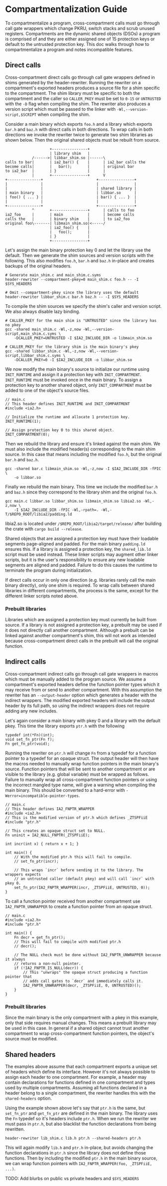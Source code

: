 # Compartmentalization Guide

To compartmentalize a program, cross-compartment calls must go through call gate
wrappers which change PKRU, switch stacks and scrub unused registers.
Compartments are the dynamic shared objects (DSOs) a program is comprised of and
they are either assigned one of 15 protection keys or default to the untrusted
protection key. This doc walks through how to compartmentalize a program and
notes incompatible features.

## Direct calls

Cross-compartment direct calls go through call gate wrappers defined in shims
generated by the header-rewriter. Running the rewriter on a compartment's
exported headers produces a source file for a shim specific to the compartment.
The shim library must be specific to both the compartment and the caller so
`CALLER_PKEY` must be set to `0-15` or `UNTRUSTED` with the `-D` flag when
compiling the shim. The rewriter also produces a version script which must be
passed to the linker with `-Wl,--version-script,$SCRIPT` when compiling the
shim.

Consider a main binary which exports `foo.h` and a library which exports `bar.h`
and `baz.h` with direct calls in both directions. To wrap calls in both
directions we invoke the rewriter twice to generate two shim libraries as shown
below. Then the original shared objects must be rebuilt from source.

```
                    +----------------+
                    | library shim   |
            /------>| libbar_shim.so |------\
calls to bar|       | ia2_bar() {    |      | ia2_bar calls the
become calls|       |   bar();       |      | original bar
to ia2_bar  |       | }              |      |    
            |       +----------------+      V
+---------------+                        +----------------+
|               |                        |                |
|               |                        | shared library |
| main binary   |                        | libbar.so      |
| foo() { ... } |                        | bar() { ... }  |
|               |                        |                |
+---------------+                        +----------------+
            ^       +----------------+      | calls to foo
ia2_foo     |       | main           |      | become calls
calls the   |       | binary shim    |      | to ia2_foo
original foo\-------| libmain_shim.so|<-----/
                    | ia2_foo() {    |
                    |   foo();       |
                    | }              |
                    +----------------+
```

Let's assign the main binary protection key 0 and let the library use the
default. Then we generate the shim sources and version scripts with the
following. This also modifies `foo.h`, `bar.h` and `baz.h` in-place and creates
backups of the original headers.

```
# Generate main_shim.c and main_shim.c.syms
header-rewriter --compartment-pkey=0 main_shim.c foo.h -- -I $SYS_HEADERS

# Omit --compartment-pkey since the library uses the default
header-rewriter libbar_shim.c bar.h baz.h -- -I $SYS_HEADERS
```

To compile the shim sources we specify the shim's caller and version script. We
also always disable lazy binding.

```
# CALLER_PKEY for the main shim is "UNTRUSTED" since the library has no pkey
gcc -shared main_shim.c -Wl,-z,now -Wl,--version-script,main_shim.c.syms \
    -DCALLER_PKEY=UNTRUSTED -I $IA2_INCLUDE_DIR -o libmain_shim.so

# CALLER_PKEY for the library shim is the main binary's pkey
gcc -shared libbar_shim.c -Wl,-z,now -Wl,--version-script,libbar_shim.c.syms \
    -DCALLER_PKEY=0 -I $IA2_INCLUDE_DIR -o libbar_shim.so
```

We now modify the main binary's source to initialize our runtime using
`INIT_RUNTIME` and assign it a protection key with `INIT_COMPARTMENT`.
`INIT_RUNTIME` must be invoked once in the main binary. To assign a protection
key to another shared object, only `INIT_COMPARTMENT` must be added to one of
the object's source files.

```
// main.c
// This header defines INIT_RUNTIME and INIT_COMPARTMENT
#include <ia2.h>

// Initialize the runtime and allocate 1 protection key.
INIT_RUNTIME(1);

// Assign protection key 0 to this shared object.
INIT_COMPARTMENT(0);
```

Then we rebuild the library and ensure it's linked against the main shim. We
must also include the modified header(s) corresponding to the main shim source.
In this case that means including the modified `foo.h`, but the original
`bar.h` and `baz.h`.

```
gcc -shared bar.c libmain_shim.so -Wl,-z,now -I $IA2_INCLUDE_DIR -fPIC \
    -o libbar.so
```

Finally we rebuild the main binary. This time we include the modified `bar.h`
and `baz.h` since they correspond to the library shim and the original `foo.h`.

```
gcc main.c libbar.so libbar_shim.so libmain_shim.so libia2.so -Wl,-z,now \
    -I $IA2_INCLUDE_DIR -fPIC -Wl,-rpath=. -Wl,-T/$REPO_ROOT/libia2/padding.ld
```

libia2.so is located under `/$REPO_ROOT/libia2/target/release/` after building
the crate with `cargo build --release`.

Shared objects that are assigned a protection key must have their loadable
segments page-aligned and padded. For the main binary `padding.ld` ensures this.
If a library is assigned a protection key, the `shared_lib.ld` script must be
used instead. These linker scripts may augment other linker scripts, but it is
the user's responsibility to ensure any new loadable segments are aligned and
padded. Failure to do this causes the runtime to terminate the program during
initialization.

If direct calls occur in only one direction (e.g. libraries rarely call the main
binary directly), only one shim is required. To wrap calls between shared
libraries in different compartments, the process is the same, except for the
different linker scripts noted above.

### Prebuilt libraries

Libraries which are assigned a protection key must currently be built from
source. If a library is not assigned a protection key, a prebuilt may be used if
it does not directly call another compartment. Although a prebuilt can be linked
against another compartment's shim, this will not work as intended because
cross-compartment direct calls in the prebuilt will call the original function.

## Indirect calls

Cross-compartment indirect calls go through call gate wrappers in macros which
must be manually added to the program source. We assume a compartment's exported
headers define the function pointer types which it may receive from or send to
another compartment. With this assumption the rewriter has an `--output-header`
option which generates a header with the indirect wrappers. The modified
exported headers will include the output header by its full path, so using the
indirect wrappers does not require adding any new includes.

Let's again consider a main binary with pkey 0 and a library with the default
pkey. This time the library exports `ptr.h` with the following

```
typedef int(*Fn)(int);
void set_fn_ptr(Fn f);
Fn get_fn_ptr(void);
```

Running the rewriter on `ptr.h` will change `Fn` from a typedef for a function
pointer to a typedef for an opaque struct. The output header will then have the
macros needed to manually wrap function pointers in the main binary's source.
Function pointers that will be sent to another compartment or are visible to the
library (e.g. global variable) must be wrapped as follows. Failure to manually
wrap all cross-compartment function pointers or using the incorrect mangled type
name, will give a warning when compiling the main binary. This should be
converted to a hard-error with `-Werror=incompatible-pointer-types`.

```
// main.c
// This header defines IA2_FNPTR_WRAPPER
#include <ia2.h>
// This is the modified version of ptr.h which defines _ZTSPFiiE
#include "ptr.h"

// This creates an opaque struct set to NULL.
Fn uninit = IA2_NULL_FNPTR(_ZTSPFiiE);

int incr(int x) { return x + 1; }

int main() {
    // With the modified ptr.h this will fail to compile.
    // set_fn_ptr(incr);

    // This wraps `incr` before sending it to the library. The wrappers expects
    // an untrusted caller (default pkey) and will call `incr` with pkey 0.
    set_fn_ptr(IA2_FNPTR_WRAPPER(incr, _ZTSPFiiE, UNTRUSTED, 0));
}
```

To call a function pointer received from another compartment use
`IA2_FNPTR_UNWRAPPER` to create a function pointer from an opaque struct.

```
// main.c
#include <ia2.h>
#include "ptr.h"

int main() {
    Fn decr = get_fn_ptr();
    // This will fail to compile with modified ptr.h
    // decr();

    // The NULL check must be done without IA2_FNPTR_UNWRAPPER because it always
    // returns a non-null pointer.
    if (!IA2_FNPTR_IS_NULL(decr)) {
        // This "unwraps" the opaque struct producing a function pointer that
        // adds call gates to `decr` and immediately calls it.
        IA2_FNPTR_UNWRAPPER(decr, _ZTSPFiiE, 0, UNTRUSTED)();
    }
}
```

### Prebuilt libraries

Since the main binary is the only compartment with a pkey in this example, only
that side requires manual changes. This means a prebuilt library may be used in
this case. In general if a shared object cannot trust another compartment to
wrap cross-compartment function pointers, the object's source must be modified.

## Shared headers

The examples above assume that each compartment exports a unique set of headers
which define its interface. However it's not always possible to assign each
header to one compartment. For example, a header may contain declarations for
functions defined in one compartment and types used by multiple compartments.
Assuming all functions declared in a header belong to a single compartment, the
rewriter handles this with the `shared-headers` option.


Using the example shown above let's say that `ptr.h` is the same, but
`set_fn_ptr` and `get_fn_ptr` are defined in the main binary. The library uses
the `Fn` typedef so it's headers include `ptr.h`. When we run the rewriter we
must pass in `ptr.h`, but also blacklist the function declarations from being
rewritten.

```
header-rewriter lib_shim.c lib.h ptr.h --shared-headers ptr.h
```

This will again modify `lib.h` and `ptr.h` in-place, but avoids changing the
function declarations in `ptr.h` since the library does not define those
functions. Then by including the modified `ptr.h` in the main binary source, we
can wrap function pointers with `IA2_FNPTR_WRAPPER(foo, _ZTSPFiiE, ...)`.

TODO: Add blurbs on public vs private headers and `$SYS_HEADERS`
